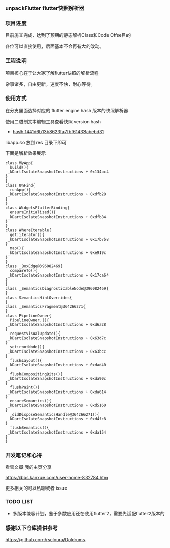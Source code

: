 ### unpackFlutter flutter快照解析器

### 项目进度

目前施工完成，达到了预期的静态解析Class和Code Offse目的

各位可以直接使用，后面基本不会再有大的改动。


### 工程说明

项目核心在于让大家了解flutter快照的解析流程

杂事诸多，自由更新，速度不快，耐心等待。

### 使用方式 

在分支里面选择对应的 flutter engine hash 版本的快照解析器

使用二进制文本编辑工具查看快照 version hash

- [hash 1441d6b13b8623fa7fbf61433abebd31](https://github.com/MiDuoKi/unpackFlutter/tree/1441d6b13b8623fa7fbf61433abebd31)


libapp.so 放到 res 目录下即可

下面是解析效果展示

```
class MyApp{
  build(){
 _kDartIsolateSnapshotInstructions + 0x134bc4 
}
}
class UnFind{
  runApp(){
 _kDartIsolateSnapshotInstructions + 0xdfb28 
}
}
class WidgetsFlutterBinding{
  ensureInitialized(){
 _kDartIsolateSnapshotInstructions + 0xdfb84 
}
}
class WhereIterable{
  get:iterator(){
 _kDartIsolateSnapshotInstructions + 0x17b7b8 
}
  map(){
 _kDartIsolateSnapshotInstructions + 0xe919c 
}
}
class _BoxEdge@396082469{
  compareTo(){
 _kDartIsolateSnapshotInstructions + 0x17ca64 
}
}
class _SemanticsDiagnosticableNode@396082469{
}
class SemanticsHintOverrides{
}
class _SemanticsFragment@364266271{
}
class PipelineOwner{
  PipelineOwner.(){
 _kDartIsolateSnapshotInstructions + 0xd6a28 
}
  requestVisualUpdate(){
 _kDartIsolateSnapshotInstructions + 0x63d7c 
}
  set:rootNode(){
 _kDartIsolateSnapshotInstructions + 0x63bcc 
}
  flushLayout(){
 _kDartIsolateSnapshotInstructions + 0xdad40 
}
  flushCompositingBits(){
 _kDartIsolateSnapshotInstructions + 0xda90c 
}
  flushPaint(){
 _kDartIsolateSnapshotInstructions + 0xda614 
}
  ensureSemantics(){
 _kDartIsolateSnapshotInstructions + 0xd5160 
}
  _didDisposeSemanticsHandle@364266271(){
 _kDartIsolateSnapshotInstructions + 0xd4fc8 
}
  flushSemantics(){
 _kDartIsolateSnapshotInstructions + 0xda154 
}
}

```

### 开发笔记和心得

看雪文章 我的主页分享

https://bbs.kanxue.com/user-home-832784.htm

更多相关的可以私聊或者 issue 

### TODO LIST

- 多版本兼容计划，鉴于多数应用还在使用flutter2，需要先适配flutter2版本的

### 感谢以下仓库提供参考

https://github.com/rscloura/Doldrums
